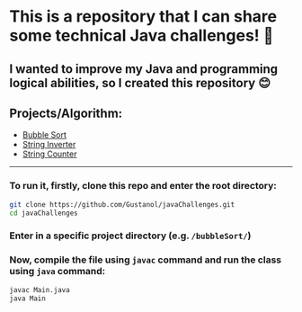 # This is a repository that I can share some technical Java challenges! 📙

## I wanted to improve my Java and programming logical abilities, so I created this repository 😊

## Projects/Algorithm:

- [Bubble Sort](./bubbleSort/Main.java)
- [String Inverter](./invertString/Main.java)
- [String Counter](./stringCount/Main.java)

---

### To run it, firstly, clone this repo and enter the root directory:

```bash
git clone https://github.com/Gustanol/javaChallenges.git
cd javaChallenges
```

### Enter in a specific project directory (e.g. `/bubbleSort/`)
### Now, compile the file using `javac` command and run the class using `java` command:

```bash
javac Main.java
java Main
```
